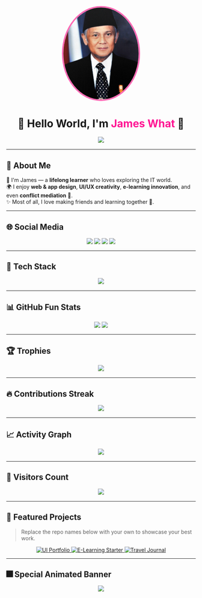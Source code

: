 <!-- 🎇 Super Colorful GitHub Profile README -->

<!-- Header Foto + Nama -->
<p align="center">
  <img src="james.jpg" alt="James What" width="200" style="border-radius:50%; border:4px solid #ff69b4;"/>
</p>

<h1 align="center">🌈 Hello World, I'm <span style="color:#ff1493;">James What</span> 🌈</h1>

<!-- Animasi Teks Berjalan -->
<p align="center">
  <img src="https://readme-typing-svg.herokuapp.com?duration=4000&size=28&color=FF69B4&center=true&vCenter=true&multiline=true&width=700&height=80&lines=✨+Web+Design+%F0%9F%96%A5;🎨+App+Design+%F0%9F%93%B1;💡+UI%2FUX+Lover;📚+E-Learning+Creator;🤝+Conflict+Mediator;🌍+Globetrotter+%26+Explorer" />
</p>

---

## 🌟 About Me
💫 I'm James — a **lifelong learner** who loves exploring the IT world.  
🌍 I enjoy **web & app design**, **UI/UX creativity**, **e-learning innovation**, and even **conflict mediation** 🤝.  
✨ Most of all, I love making friends and learning together 🚀.  

---

## 🌐 Social Media
<p align="center">
  <a href="https://youtube.com/@jameswhat"><img src="https://img.shields.io/badge/YouTube-FF0000?style=for-the-badge&logo=youtube&logoColor=white"/></a>
  <a href="https://facebook.com/jwhere"><img src="https://img.shields.io/badge/Facebook-1877F2?style=for-the-badge&logo=facebook&logoColor=white"/></a>
  <a href="https://tiktok.com/@jameswhat"><img src="https://img.shields.io/badge/TikTok-000000?style=for-the-badge&logo=tiktok&logoColor=white"/></a>
  <a href="https://instagram.com/jameswhat"><img src="https://img.shields.io/badge/Instagram-E4405F?style=for-the-badge&logo=instagram&logoColor=white"/></a>
</p>

---

## 🎨 Tech Stack
<p align="center">
  <img src="https://skillicons.dev/icons?i=html,css,js,ts,react,nodejs,figma,git,github,vscode,bootstrap,tailwind" />
</p>

---

## 📊 GitHub Fun Stats
<p align="center">
  <img src="https://github-readme-stats.vercel.app/api?username=teddybelajarid&show_icons=true&theme=rainbow" height="180px"/>
  <img src="https://github-readme-stats.vercel.app/api/top-langs/?username=teddybelajarid&layout=compact&theme=rainbow" height="180px"/>
</p>

---

## 🏆 Trophies
<p align="center">
  <img src="https://github-profile-trophy.vercel.app/?username=teddybelajarid&theme=discord&no-frame=false&margin-w=10&row=2&column=4"/>
</p>

---

## 🔥 Contributions Streak
<p align="center">
  <img src="https://streak-stats.demolab.com?user=teddybelajarid&theme=highcontrast&fire=FF69B4&ring=FFD700&currStreakLabel=00FF00" />
</p>

---

## 📈 Activity Graph
<p align="center">
  <img src="https://github-readme-activity-graph.vercel.app/graph?username=teddybelajarid&bg_color=0f0c29&color=ff69b4&line=00ffff&point=ffd700&area=true&hide_border=true" />
</p>

---

## 👀 Visitors Count
<p align="center">
  <img src="https://komarev.com/ghpvc/?username=teddybelajarid&style=for-the-badge&color=ff69b4&label=💖+Profile+Lovers"/>
</p>

---

## 📌 Featured Projects
> Replace the repo names below with your own to showcase your best work.

<p align="center">
  <a href="https://github.com/teddybelajarid/webgallery">
    <img src="https://github-readme-stats.vercel.app/api/pin/?username=teddybelajarid&repo=webgallery&theme=tokyonight&hide_border=true" alt="UI Portfolio"/>
  </a>
  <a href="https://github.com/teddybelajarid/salonmerona">
    <img src="https://github-readme-stats.vercel.app/api/pin/?username=teddybelajarid&repo=salonmerona&theme=tokyonight&hide_border=true" alt="E-Learning Starter"/>
  </a>
  <a href="https://github.com/teddybelajarid/mnj">
    <img src="https://github-readme-stats.vercel.app/api/pin/?username=teddybelajarid&repo=mnj&theme=tokyonight&hide_border=true" alt="Travel Journal"/>
  </a>
</p>

---

## 🎆 Special Animated Banner
<p align="center">
  <img src="https://capsule-render.vercel.app/api?type=waving&height=200&text=Thanks+for+Visiting!&fontAlign=50&fontAlignY=40&color=gradient&fontColor=fff&animation=twinkling"/>
</p>
